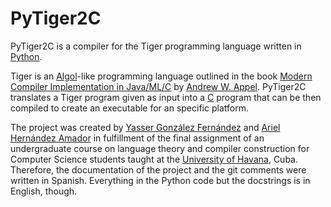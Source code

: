 # PyTiger2C

PyTiger2C is a compiler for the Tiger programming language written in [Python]. 

Tiger is an [Algol]-like programming language outlined in the book [Modern Compiler Implementation in Java/ML/C][modern] by [Andrew W. Appel][appel]. PyTiger2C translates a Tiger program given as input into a [C] program that can be then compiled to create an executable for an specific platform.

The project was created by [Yasser González Fernández][ygf] and [Ariel Hernández Amador][gnuaha7] in fulfillment of the final assignment of an undergraduate course on language theory and compiler construction for Computer Science students taught at the [University of Havana][uh], Cuba. Therefore, the documentation of the project and the git comments were written in Spanish. Everything in the Python code but the docstrings is in English, though.

[python]: <http://www.python.org/>
          "Python Programming Language - Official Website"
[algol]: <http://en.wikipedia.org/wiki/ALGOL>
         "ALGOL"
[modern]: <http://www.cs.princeton.edu/~appel/modern/index.html>
          "Modern Compiler Implementation"
[appel]: <http://www.cs.princeton.edu/~appel/>
         "Andrew W. Appel's Home Page"
[c]: <http://en.wikipedia.org/wiki/C_(programming_language)>
     "C Programming Language"
[ygf]: <mailto:ygonzalezfernandez@gmail.com>
       "Yasser González Fernández's Email"
[gnuaha7]: <mailto:gnuaha7@gmail.com>
           "Ariel Hernández Amador's Email"
[uh]: <http://www.uh.cu/>
      "University of Havana"
